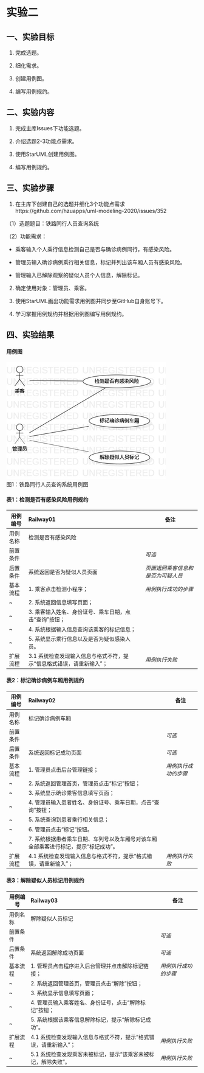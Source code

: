 # 实验二

## 一、实验目标

1. 完成选题。

2. 细化需求。

3. 创建用例图。

4. 编写用例规约。

## 二、实验内容

1. 完成主库Issues下功能选题。

2. 介绍选题2-3功能点需求。

3. 使用StarUML创建用例图。

4. 编写用例规约。

## 三、实验步骤

1. 在主库下创建自己的选题并细化3个功能点需求https://github.com/hzuapps/uml-modeling-2020/issues/352

（1）选题题目：铁路同行人员查询系统

（2）功能需求：
- 乘客输入个人乘行信息检测自己是否与确诊病例同行，有感染风险。

- 管理员输入确诊病例乘行相关信息，标记并列出该车厢人员有感染风险。

- 管理输入已解除观察的疑似人员个人信息，解除标记。

2. 确定使用对象：管理员、乘客。

3. 使用StarUML画出功能需求用例图并同步至GitHub自身账号下。

4. 学习掌握用例规约并根据用例图编写用例规约。

## 四、实验结果

#### 用例图

![用例建模](./Model02.jpg)  
图1：铁路同行人员查询系统用例图

#### 表1：检测是否有感染风险用例规约  

用例编号  | Railway01 | 备注  
-|:-|-  
用例名称  | 检测是否有感染风险  |   
前置条件  |      | *可选*   
后置条件  | 系统返回是否为疑似人员页面     | *页面返回乘客信息和是否为可疑人员*   
基本流程  | 1. 乘客点击检测小程序；  |*用例执行成功的步骤*    
~| 2. 系统返回信息填写页面；  |   
~| 3. 乘客输入姓名、身份证号、乘车日期，点击“查询”按钮；  |   
~| 4. 系统根据输入信息查询该乘客的标记信息；  |   
~| 5. 系统显示乘行信息以及是否为疑似感染人员。  |  
扩展流程  | 3.1 系统检查发现输入信息与格式不符，提示“信息格式错误，请重新输入”；  |*用例执行失败*

#### 表2：标记确诊病例车厢用例规约  

用例编号  | Railway02 | 备注  
-|:-|-  
用例名称  | 标记确诊病例车厢  |   
前置条件  |      | *可选*   
后置条件  |  系统返回标记成功页面    | *可选*   
基本流程  | 1. 管理员点击后台管理链接；  |*用例执行成功的步骤*    
~| 2. 系统返回管理首页，管理员点击“标记”按钮；  |   
~| 3. 系统显示确诊乘客信息填写页面；  |   
~| 4. 管理员输入患者姓名、身份证号、乘车日期，点击“查询”按钮；  |   
~| 5. 系统查询到患者乘行相关信息；  |   
~| 6. 管理员点击“标记”按钮。  |  
~| 7. 系统根据患者乘车日期、车列号以及车厢号对该车厢全部乘客进行标记，提示“标记成功”。  |  
扩展流程  | 4.1 系统检查发现输入信息与格式不符，提示“格式错误，请重新输入”；  |*用例执行失败*

#### 表3：解除疑似人员标记用例规约  

用例编号  | Railway03 | 备注  
-|:-|-  
用例名称  | 解除疑似人员标记  |   
前置条件  |      | *可选*   
后置条件  |  系统返回解除成功页面    | *可选*   
基本流程  | 1. 管理员点击程序进入后台管理并点击解除标记链接；  |*用例执行成功的步骤*    
~| 2. 系统返回管理首页，管理员点击“解除”按钮；  |   
~| 3. 系统显示信息填写页面；  |   
~| 4. 管理员输入乘客姓名、身份证号，点击“解除标记”按钮；  |   
~| 5. 系统根据该乘客信息解除标记，提示“解除标记成功”。  |  
扩展流程  | 4.1 系统检查发现输入信息与格式不符，提示“格式错误，请重新输入”；  |*用例执行失败*
~| 5.1 系统检查发现乘客未被标记，提示“该乘客未被标记，解除失败”。  |*用例执行失败*

